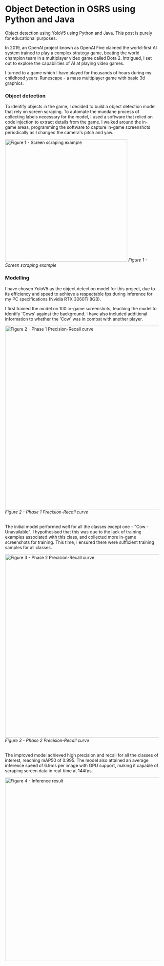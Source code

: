 # Object Detection in OSRS using Python and Java
Object detection using YoloV5 using Python and Java. This post is purely for educational purposes.

In 2019, an OpenAI project known as OpenAI Five claimed the world-first AI system trained to play a complex strategy game, beating the world champion team in a multiplayer video game called Dota 2. Intrigued, I set out to explore the capabilities of AI at playing video games.

I turned to a game which I have played for thousands of hours during my childhood years: Runescape - a mass multiplayer game with basic 3d graphics. 

### Object detection

To identify objects in the game, I decided to build a object detection model that rely on screen scraping. To automate the mundane process of collecting labels necessary for the model, I used a software that relied on code injection to extract details from the game. I walked around the in-game areas, programming the software to capture in-game screenshots periodically as I changed the camera's pitch and yaw.

<img src="https://user-images.githubusercontent.com/66121721/208275066-9158a026-f8ad-4aad-9f0c-ebec87f7950c.png" alt="Figure 1 - Screen scraping example"  width="400"/>
<em> Figure 1 - Screen scraping example  </em>


### Modelling 

I have chosen YoloV5 as the object detection model for this project, due to its efficiency and speed to achieve a respectable fps during inference for my PC specifications (Nvidia RTX 3060Ti 8GB). 

I first trained the model on 100 in-game screenshots, teaching the model to identify 'Cows' against the background. I have also included additional information to whether the 'Cow' was in combat with another player.

<img src="https://user-images.githubusercontent.com/66121721/208278268-403abffc-a178-4504-a395-76e69e0f34ac.png" alt="Figure 2 - Phase 1 Precision-Recall curve"  width="600"/>
<em> Figure 2 - Phase 1 Precision-Recall curve </em>

\
The initial model performed well for all the classes except one - "Cow - Unavailable". I hypothesised that this was due to the lack of training examples associated with this class, and collected more in-game screenshots for training. This time, I ensured there were sufficient training samples for all classes.

<img src="https://user-images.githubusercontent.com/66121721/208278430-19163ab3-9346-4b2d-a6c7-99573a841c39.png" alt="Figure 3 - Phase 2 Precision-Recall curve"  width="600"/>
<em> Figure 3 - Phase 2 Precision-Recall curve </em>

\
The improved model achieved high precision and recall for all the classes of interest, reaching mAP50 of 0.995. The model also attained an average inference speed of 6.9ms per image with GPU support, making it capable of scraping screen data in real-time at 144fps. 

<img src="https://user-images.githubusercontent.com/66121721/208278519-74cb71f1-600e-47f6-816a-f22de818372f.png" alt="Figure 4 - Inference result"  width="600"/>

